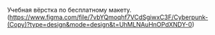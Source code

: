 Учебная вёрстка по бесплатному макету. (https://www.figma.com/file/7vbYQmoqhf7VCdSgiwxC3F/Cyberpunk-(Copy)?type=design&mode=design&t=UhMLNAuHnOPdXNDY-0)
